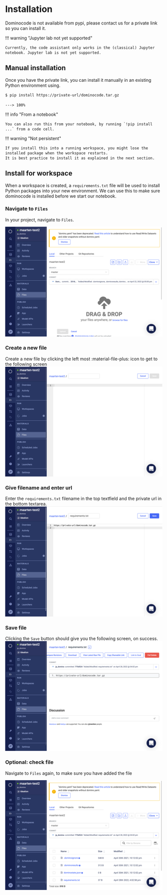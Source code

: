 # Installation

Dominocode is not available from pypi, please contact us for a private link so you can install it.

!!! warning "Jupyter lab not yet supported"

    Currently, the code assistant only works in the (classical) Jupyter notebook. Jupyter lab is not yet supported.


## Manual installation
Once you have the private link, you can install it manually in an existing Python environment using.


<div class="termy">

```console
$ pip install https://private-url/dominocode.tar.gz

---> 100%
```

</div>

!!! info "From a notebook"

    You can also run this from your notebook, by running `!pip install ...` from a code cell.

!!! warning "Not persistent"

    If you install this into a running workspace, you might lose the installed package when the workspace restarts.
    It is best practice to install it as explained in the next section.

## Install for workspace

When a workspace is created, a `requirements.txt` file will be used to install Python packages into your new environment. 
We can use this to make sure dominocode is installed before we start our notebook.

### Navigate to `Files`

In your project, navigate to `Files`.

![Navigate to files](screenshots/install/01-navigate-to-files.png)


### Create a new file

Create a new file by clicking the left most :material-file-plus: icon to get to the following screen
![Navigate to files](screenshots/install/02-new-file.png)


### Give filename and enter url

Enter the `requirements.txt` filename in the top textfield and the private url in the bottom textarea.
![Filename and url](screenshots/install/03-give-name-and-url.png)


### Save file

Clicking the `Save` button should give you the following screen, on success.
![Saved](screenshots/install/04-save.png)

### Optional: check file

Navigate to `Files` again, to make sure you have added the file

![Check](screenshots/install/05-check-in-files.png)
